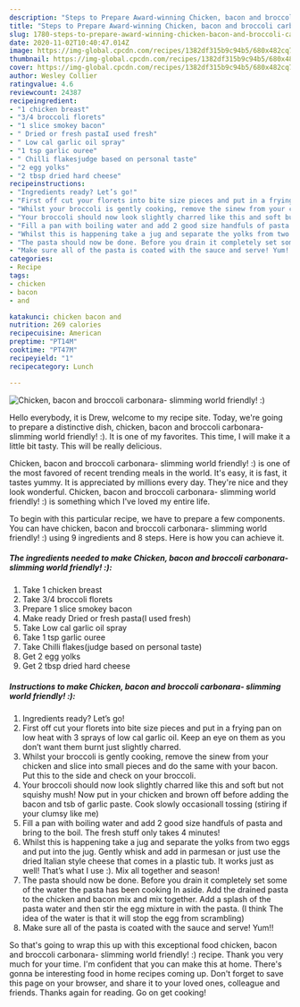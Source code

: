 ```yaml
---
description: "Steps to Prepare Award-winning Chicken, bacon and broccoli carbonara- slimming world friendly! :)"
title: "Steps to Prepare Award-winning Chicken, bacon and broccoli carbonara- slimming world friendly! :)"
slug: 1780-steps-to-prepare-award-winning-chicken-bacon-and-broccoli-carbonara-slimming-world-friendly
date: 2020-11-02T10:40:47.014Z
image: https://img-global.cpcdn.com/recipes/1382df315b9c94b5/680x482cq70/chicken-bacon-and-broccoli-carbonara-slimming-world-friendly-recipe-main-photo.jpg
thumbnail: https://img-global.cpcdn.com/recipes/1382df315b9c94b5/680x482cq70/chicken-bacon-and-broccoli-carbonara-slimming-world-friendly-recipe-main-photo.jpg
cover: https://img-global.cpcdn.com/recipes/1382df315b9c94b5/680x482cq70/chicken-bacon-and-broccoli-carbonara-slimming-world-friendly-recipe-main-photo.jpg
author: Wesley Collier
ratingvalue: 4.6
reviewcount: 24387
recipeingredient:
- "1 chicken breast"
- "3/4 broccoli florets"
- "1 slice smokey bacon"
- " Dried or fresh pastaI used fresh"
- " Low cal garlic oil spray"
- "1 tsp garlic ouree"
- " Chilli flakesjudge based on personal taste"
- "2 egg yolks"
- "2 tbsp dried hard cheese"
recipeinstructions:
- "Ingredients ready? Let’s go!"
- "First off cut your florets into bite size pieces and put in a frying pan on low heat with 3 sprays of low cal garlic oil. Keep an eye on them as you don’t want them burnt just slightly charred."
- "Whilst your broccoli is gently cooking, remove the sinew from your chicken and slice into small pieces and do the same with your bacon. Put this to the side and check on your broccoli."
- "Your broccoli should now look slightly charred like this and soft but not squishy mush! Now put in your chicken and brown off before adding the bacon and tsb of garlic paste. Cook slowly occasionall tossing (stiring if your clumsy like me)"
- "Fill a pan with boiling water and add 2 good size handfuls of pasta and bring to the boil. The fresh stuff only takes 4 minutes!"
- "Whilst this is happening take a jug and separate the yolks from two eggs and put into the jug. Gently whisk and add in parmesan or just use the dried Italian style cheese that comes in a plastic tub. It works just as well! That’s what I use :). Mix all together and season!"
- "The pasta should now be done. Before you drain it completely set some of the water the pasta has been cooking In aside. Add the drained pasta to the chicken and bacon mix and mix together. Add a splash of the pasta water and then stir the egg mixture in with the pasta. (I think The idea of the water is that it will stop the egg from scrambling)"
- "Make sure all of the pasta is coated with the sauce and serve! Yum!!"
categories:
- Recipe
tags:
- chicken
- bacon
- and

katakunci: chicken bacon and 
nutrition: 269 calories
recipecuisine: American
preptime: "PT14M"
cooktime: "PT47M"
recipeyield: "1"
recipecategory: Lunch

---
```



![Chicken, bacon and broccoli carbonara- slimming world friendly! :)](https://img-global.cpcdn.com/recipes/1382df315b9c94b5/680x482cq70/chicken-bacon-and-broccoli-carbonara-slimming-world-friendly-recipe-main-photo.jpg)

Hello everybody, it is Drew, welcome to my recipe site. Today, we're going to prepare a distinctive dish, chicken, bacon and broccoli carbonara- slimming world friendly! :). It is one of my favorites. This time, I will make it a little bit tasty. This will be really delicious.



Chicken, bacon and broccoli carbonara- slimming world friendly! :) is one of the most favored of recent trending meals in the world. It's easy, it is fast, it tastes yummy. It is appreciated by millions every day. They're nice and they look wonderful. Chicken, bacon and broccoli carbonara- slimming world friendly! :) is something which I've loved my entire life.


To begin with this particular recipe, we have to prepare a few components. You can have chicken, bacon and broccoli carbonara- slimming world friendly! :) using 9 ingredients and 8 steps. Here is how you can achieve it.

<!--inarticleads1-->

##### The ingredients needed to make Chicken, bacon and broccoli carbonara- slimming world friendly! :):

1. Take 1 chicken breast
1. Take 3/4 broccoli florets
1. Prepare 1 slice smokey bacon
1. Make ready  Dried or fresh pasta(I used fresh)
1. Take  Low cal garlic oil spray
1. Take 1 tsp garlic ouree
1. Take  Chilli flakes(judge based on personal taste)
1. Get 2 egg yolks
1. Get 2 tbsp dried hard cheese




<!--inarticleads2-->

##### Instructions to make Chicken, bacon and broccoli carbonara- slimming world friendly! :):

1. Ingredients ready? Let’s go!
1. First off cut your florets into bite size pieces and put in a frying pan on low heat with 3 sprays of low cal garlic oil. Keep an eye on them as you don’t want them burnt just slightly charred.
1. Whilst your broccoli is gently cooking, remove the sinew from your chicken and slice into small pieces and do the same with your bacon. Put this to the side and check on your broccoli.
1. Your broccoli should now look slightly charred like this and soft but not squishy mush! Now put in your chicken and brown off before adding the bacon and tsb of garlic paste. Cook slowly occasionall tossing (stiring if your clumsy like me)
1. Fill a pan with boiling water and add 2 good size handfuls of pasta and bring to the boil. The fresh stuff only takes 4 minutes!
1. Whilst this is happening take a jug and separate the yolks from two eggs and put into the jug. Gently whisk and add in parmesan or just use the dried Italian style cheese that comes in a plastic tub. It works just as well! That’s what I use :). Mix all together and season!
1. The pasta should now be done. Before you drain it completely set some of the water the pasta has been cooking In aside. Add the drained pasta to the chicken and bacon mix and mix together. Add a splash of the pasta water and then stir the egg mixture in with the pasta. (I think The idea of the water is that it will stop the egg from scrambling)
1. Make sure all of the pasta is coated with the sauce and serve! Yum!!




So that's going to wrap this up with this exceptional food chicken, bacon and broccoli carbonara- slimming world friendly! :) recipe. Thank you very much for your time. I'm confident that you can make this at home. There's gonna be interesting food in home recipes coming up. Don't forget to save this page on your browser, and share it to your loved ones, colleague and friends. Thanks again for reading. Go on get cooking!
